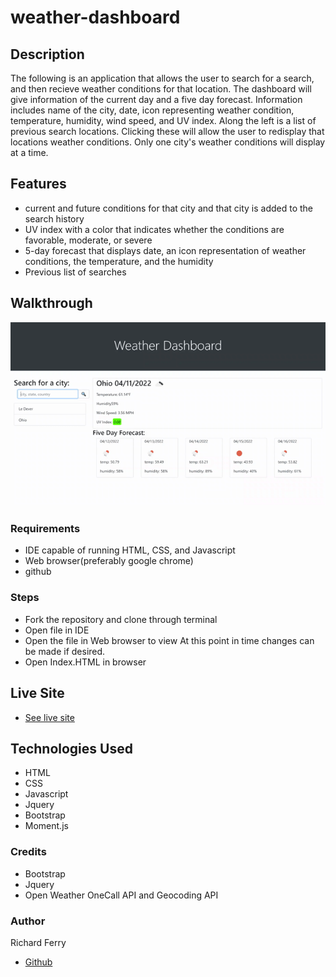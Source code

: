 # weather-dashboard
## Description 
The following is an application that allows the user to search for a search, and then recieve weather conditions for that location. The dashboard will give information of the current day and a five day forecast. Information includes name of the city, date, icon representing weather condition, temperature, humidity, wind speed, and UV index. Along the left is a list of previous search locations. Clicking these will allow the user to redisplay that locations weather conditions. Only one city's weather conditions will display at a time. 

## Features
* current and future conditions for that city and that city is added to the search history
* UV index with a color that indicates whether the conditions are favorable, moderate, or severe
* 5-day forecast that displays date, an icon representation of weather conditions, the temperature, and the humidity
* Previous list of searches

## Walkthrough
<p align="center"><img src="./assets/images/weather-dashboard.gif"></p>

### Requirements
* IDE capable of running HTML, CSS, and Javascript
* Web browser(preferably google chrome)
* github

### Steps
* Fork the repository and clone through terminal
* Open file in IDE
* Open the file in Web browser to view At this point in time changes can be made if desired.
* Open Index.HTML in browser

## Live Site
* [See live site](https://rich-f-p.github.io/weather-dashboard/)

## Technologies Used
* HTML
* CSS
* Javascript
* Jquery
* Bootstrap
* Moment.js

### Credits
* Bootstrap
* Jquery
* Open Weather OneCall API and Geocoding API

### Author
Richard Ferry
* [Github](https://github.com/rich-f-p)



